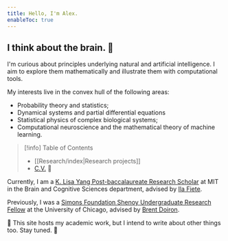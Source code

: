 ```yaml
---
title: Hello, I'm Alex.
enableToc: true
---
```

##  I think about the brain. 🧠

I'm curious about principles underlying natural and artificial intelligence. I aim to explore them mathematically and illustrate them with computational tools. 

My interests live in the convex hull of the following areas: 
- Probability theory and statistics;
- Dynamical systems and partial differential equations
- Statistical physics of complex biological systems;
- Computational neuroscience and the mathematical theory of machine learning.

> [!info] Table of Contents
> 
> - [[Research/index|Research projects]] 
> - [C.V.](https://drive.google.com/file/d/1WTWcFU5vJWDjFOT-6Icvk9_eK4qhlN3C/view?usp=sharing) 🔗

Currently, I am a [K. Lisa Yang Post-baccalaureate Research Scholar](https://bcs.mit.edu/postbac1) at MIT in the Brain and Cognitive Sciences department, advised by [Ila Fiete](https://fietelab.mit.edu).  

Previously, I was a [Simons Foundation Shenoy Undergraduate Research Fellow](https://www.simonsfoundation.org/grant/shenoy-undergraduate-research-fellowship-neuroscience-surfin/) at the University of Chicago, advised by [Brent Doiron](https://brainmath.bsd.uchicago.edu).



🚧 This site hosts my academic work, but I intend to write about other things too. Stay tuned. 🚧 

